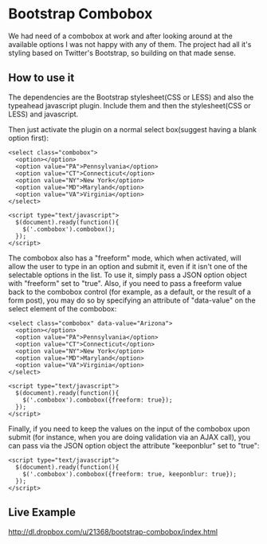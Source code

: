 # Bootstrap Combobox

We had need of a combobox at work and after looking around at the available options I was not happy with any of them.  The project had all it's styling based on Twitter's Bootstrap, so building on that made sense.

## How to use it

The dependencies are the Bootstrap stylesheet(CSS or LESS) and also the typeahead javascript plugin.  Include them and then the stylesheet(CSS or LESS) and javascript.

Then just activate the plugin on a normal select box(suggest having a blank option first):

    <select class="combobox">
      <option></option>
      <option value="PA">Pennsylvania</option>
      <option value="CT">Connecticut</option>
      <option value="NY">New York</option>
      <option value="MD">Maryland</option>
      <option value="VA">Virginia</option>
    </select>

    <script type="text/javascript">
      $(document).ready(function(){
        $('.combobox').combobox();
      });
    </script>

The combobox also has a "freeform" mode, which when activated, will allow the user to type in an option and submit it,
even if it isn't one of the selectable options in the list. To use it, simply pass a JSON option object with "freeform"
set to "true". Also, if you need to pass a freeform value back to the combobox control (for example, as a default, or
the result of a form post), you may do so by specifying an attribute of "data-value" on the select element of the
combobox:

    <select class="combobox" data-value="Arizona">
      <option></option>
      <option value="PA">Pennsylvania</option>
      <option value="CT">Connecticut</option>
      <option value="NY">New York</option>
      <option value="MD">Maryland</option>
      <option value="VA">Virginia</option>
    </select>

    <script type="text/javascript">
      $(document).ready(function(){
        $('.combobox').combobox({freeform: true});
      });
    </script>

Finally, if you need to keep the values on the input of the combobox upon submit (for instance, when you are doing
validation via an AJAX call), you can pass via the JSON option object the attribute "keeponblur" set to "true":

    <script type="text/javascript">
      $(document).ready(function(){
        $('.combobox').combobox({freeform: true, keeponblur: true});
      });
    </script>

## Live Example

http://dl.dropbox.com/u/21368/bootstrap-combobox/index.html
